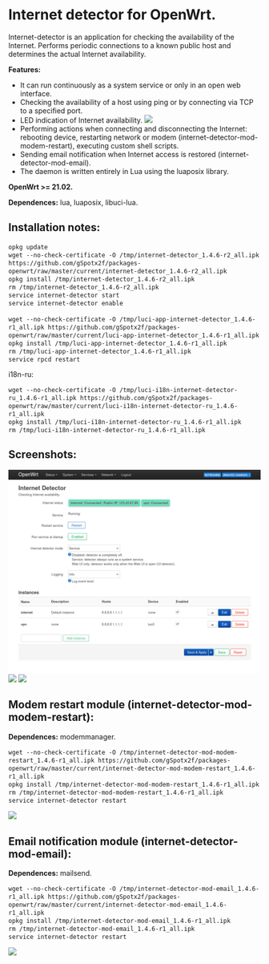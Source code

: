 # Internet detector for OpenWrt.
Internet-detector is an application for checking the availability of the Internet. Performs periodic connections to a known public host and determines the actual Internet availability.

**Features:**
 - It can run continuously as a system service or only in an open web interface.
 - Checking the availability of a host using ping or by connecting via TCP to a specified port.
 - LED indication of Internet availability.
![](https://github.com/gSpotx2f/luci-app-internet-detector/blob/master/screenshots/internet-led.jpg)
 - Performing actions when connecting and disconnecting the Internet: rebooting device, restarting network or modem (internet-detector-mod-modem-restart), executing custom shell scripts.
 - Sending email notification when Internet access is restored (internet-detector-mod-email).
 - The daemon is written entirely in Lua using the luaposix library.

**OpenWrt >= 21.02.**

**Dependences:** lua, luaposix, libuci-lua.

## Installation notes:

    opkg update
    wget --no-check-certificate -O /tmp/internet-detector_1.4.6-r2_all.ipk https://github.com/gSpotx2f/packages-openwrt/raw/master/current/internet-detector_1.4.6-r2_all.ipk
    opkg install /tmp/internet-detector_1.4.6-r2_all.ipk
    rm /tmp/internet-detector_1.4.6-r2_all.ipk
    service internet-detector start
    service internet-detector enable

    wget --no-check-certificate -O /tmp/luci-app-internet-detector_1.4.6-r1_all.ipk https://github.com/gSpotx2f/packages-openwrt/raw/master/current/luci-app-internet-detector_1.4.6-r1_all.ipk
    opkg install /tmp/luci-app-internet-detector_1.4.6-r1_all.ipk
    rm /tmp/luci-app-internet-detector_1.4.6-r1_all.ipk
    service rpcd restart

i18n-ru:

    wget --no-check-certificate -O /tmp/luci-i18n-internet-detector-ru_1.4.6-r1_all.ipk https://github.com/gSpotx2f/packages-openwrt/raw/master/current/luci-i18n-internet-detector-ru_1.4.6-r1_all.ipk
    opkg install /tmp/luci-i18n-internet-detector-ru_1.4.6-r1_all.ipk
    rm /tmp/luci-i18n-internet-detector-ru_1.4.6-r1_all.ipk

## Screenshots:

![](https://github.com/gSpotx2f/luci-app-internet-detector/blob/master/screenshots/01.jpg)
![](https://github.com/gSpotx2f/luci-app-internet-detector/blob/master/screenshots/02.jpg)
![](https://github.com/gSpotx2f/luci-app-internet-detector/blob/master/screenshots/03.jpg)

## Modem restart module (internet-detector-mod-modem-restart):

**Dependences:** modemmanager.

    wget --no-check-certificate -O /tmp/internet-detector-mod-modem-restart_1.4.6-r1_all.ipk https://github.com/gSpotx2f/packages-openwrt/raw/master/current/internet-detector-mod-modem-restart_1.4.6-r1_all.ipk
    opkg install /tmp/internet-detector-mod-modem-restart_1.4.6-r1_all.ipk
    rm /tmp/internet-detector-mod-modem-restart_1.4.6-r1_all.ipk
    service internet-detector restart

![](https://github.com/gSpotx2f/luci-app-internet-detector/blob/master/screenshots/04.jpg)

## Email notification module (internet-detector-mod-email):

**Dependences:** mailsend.

    wget --no-check-certificate -O /tmp/internet-detector-mod-email_1.4.6-r1_all.ipk https://github.com/gSpotx2f/packages-openwrt/raw/master/current/internet-detector-mod-email_1.4.6-r1_all.ipk
    opkg install /tmp/internet-detector-mod-email_1.4.6-r1_all.ipk
    rm /tmp/internet-detector-mod-email_1.4.6-r1_all.ipk
    service internet-detector restart

![](https://github.com/gSpotx2f/luci-app-internet-detector/blob/master/screenshots/05.jpg)

